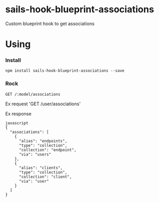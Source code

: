 # sails-hook-blueprint-associations
Custom blueprint hook to get associations

# Using

### Install

`npm install sails-hook-blueprint-associations --save`

### Rock

`GET /:model/associations`

Ex request
'GET /user/associations'

Ex response
```
javascript
{
  "associations": [
    {
      "alias": "endpoints",
      "type": "collection",
      "collection": "endpoint",
      "via": "users"
    },
    {
      "alias": "clients",
      "type": "collection",
      "collection": "client",
      "via": "user"
    }
  ]
}
```